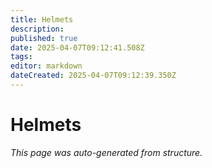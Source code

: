 ```yaml
---
title: Helmets
description: 
published: true
date: 2025-04-07T09:12:41.508Z
tags: 
editor: markdown
dateCreated: 2025-04-07T09:12:39.350Z
---
```


# Helmets

*This page was auto-generated from structure.*